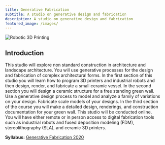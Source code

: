 ```yaml
---
title: Generative Fabrication
subtitle: A studio on generative design and fabrication
description: A studio on generative design and fabrication
featured_image: /images/
---
```


![Robotic 3D Printing](/images/robotic-inform-1.jpg)

## Introduction
This studio will explore non standard construction in architecture and landscape architecture. You will use generative processes for the design and fabrication of complex architectural forms. In the first section of this studio you will learn how to program 3D printers and industrial robots and then design, render, and fabricate a small ceramic vessel.  In the second section you will design a ceramic structure for a free standing green wall. Use a generative design process to model and analyze a family of variations on your design. Fabricate scale models of your designs.  In the third section of the course you will make a detailed design, renderings, and construction documentation for your green wall. This studio will be conducted online. You will have either remote or in person access to digital fabrication tools such as industrial robots and fused deposition modeling (FDM), stereolithography (SLA), and ceramic 3D printers.

**Syllabus:**
[<i class="fa fa-graduation-cap"></i> Generative Fabrication 2020](https://github.com/baharmon/syllabi/blob/master/generative-fabrication-syllabus-2020.pdf?raw=true)
